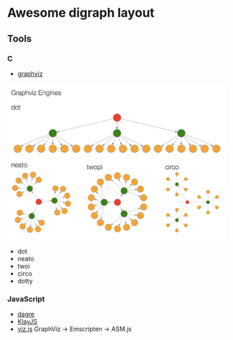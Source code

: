 # Awesome digraph layout

## Tools

### C

 * [graphviz](https://github.com/ellson/graphviz)

![](Graphviz_Engines.png)

  * dot
  * neato
  * twoi
  * circo
  * dotty

### JavaScript

 * [dagre](https://github.com/cpettitt/dagre)
 * [KlayJS](https://github.com/OpenKieler/klayjs)
 * [viz.js](https://github.com/mdaines/viz.js/) GraphViz -> Emscripten -> ASM.js

